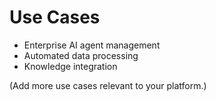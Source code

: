 # Use Cases

- Enterprise AI agent management
- Automated data processing
- Knowledge integration

(Add more use cases relevant to your platform.)
